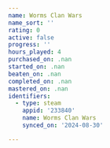```yaml
---
name: Worms Clan Wars
name_sort: ''
rating: 0
active: false
progress: ''
hours_played: 4
purchased_on: .nan
started_on: .nan
beaten_on: .nan
completed_on: .nan
mastered_on: .nan
identifiers:
  - type: steam
    appid: '233840'
    name: Worms Clan Wars
    synced_on: '2024-08-30'

---
```

